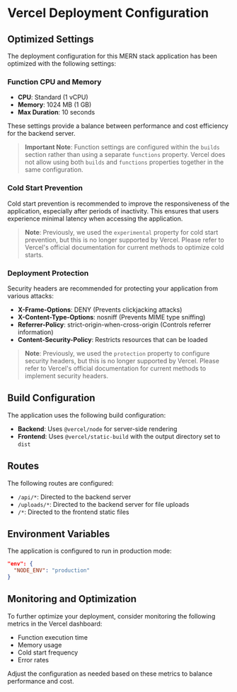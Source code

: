 # Vercel Deployment Configuration

## Optimized Settings

The deployment configuration for this MERN stack application has been optimized with the following settings:

### Function CPU and Memory

- **CPU**: Standard (1 vCPU)
- **Memory**: 1024 MB (1 GB)
- **Max Duration**: 10 seconds

These settings provide a balance between performance and cost efficiency for the backend server.

> **Important Note**: Function settings are configured within the `builds` section rather than using a separate `functions` property. Vercel does not allow using both `builds` and `functions` properties together in the same configuration.

### Cold Start Prevention

Cold start prevention is recommended to improve the responsiveness of the application, especially after periods of inactivity. This ensures that users experience minimal latency when accessing the application.

> **Note**: Previously, we used the `experimental` property for cold start prevention, but this is no longer supported by Vercel. Please refer to Vercel's official documentation for current methods to optimize cold starts.

### Deployment Protection

Security headers are recommended for protecting your application from various attacks:

- **X-Frame-Options**: DENY (Prevents clickjacking attacks)
- **X-Content-Type-Options**: nosniff (Prevents MIME type sniffing)
- **Referrer-Policy**: strict-origin-when-cross-origin (Controls referrer information)
- **Content-Security-Policy**: Restricts resources that can be loaded

> **Note**: Previously, we used the `protection` property to configure security headers, but this is no longer supported by Vercel. Please refer to Vercel's official documentation for current methods to implement security headers.


## Build Configuration

The application uses the following build configuration:

- **Backend**: Uses `@vercel/node` for server-side rendering
- **Frontend**: Uses `@vercel/static-build` with the output directory set to `dist`

## Routes

The following routes are configured:

- `/api/*`: Directed to the backend server
- `/uploads/*`: Directed to the backend server for file uploads
- `/*`: Directed to the frontend static files

## Environment Variables

The application is configured to run in production mode:

```json
"env": {
  "NODE_ENV": "production"
}
```

## Monitoring and Optimization

To further optimize your deployment, consider monitoring the following metrics in the Vercel dashboard:

- Function execution time
- Memory usage
- Cold start frequency
- Error rates

Adjust the configuration as needed based on these metrics to balance performance and cost.
